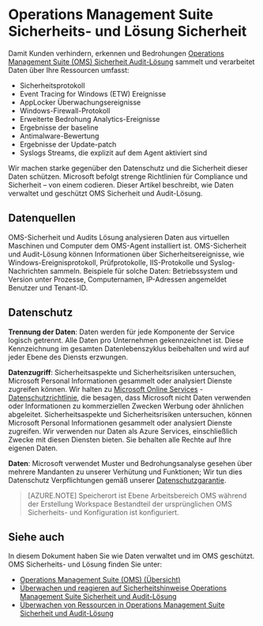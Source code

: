 <properties
   pageTitle="Operations Management Suite Sicherheits- und Audit-Lösung Sicherheit | Microsoft Azure"
   description="Dieses Dokument erläutert, wie Daten verwaltet und Operations Management Suite Sicherheit und Audits Lösung gewährleistet."
   services="operations-management-suite"
   documentationCenter="na"
   authors="YuriDio"
   manager="swadhwa"
   editor=""/>

<tags
   ms.service="operations-management-suite"
   ms.devlang="na"
   ms.topic="hero-article"
   ms.tgt_pltfrm="na"
   ms.workload="na"
   ms.date="08/15/2016"
   ms.author="yurid"/>

# <a name="operations-management-suite-security-and-audit-solution-data-security"></a>Operations Management Suite Sicherheits- und Lösung Sicherheit

Damit Kunden verhindern, erkennen und Bedrohungen [Operations Management Suite (OMS) Sicherheit Audit-Lösung](operations-management-suite-overview.md) sammelt und verarbeitet Daten über Ihre Ressourcen umfasst:

- Sicherheitsprotokoll
- Event Tracing for Windows (ETW) Ereignisse
- AppLocker Überwachungsereignisse
- Windows-Firewall-Protokoll
- Erweiterte Bedrohung Analytics-Ereignisse
- Ergebnisse der baseline
- Antimalware-Bewertung
- Ergebnisse der Update-patch
- Syslogs Streams, die explizit auf dem Agent aktiviert sind

Wir machen starke gegenüber den Datenschutz und die Sicherheit dieser Daten schützen. Microsoft befolgt strenge Richtlinien für Compliance und Sicherheit – von einem codieren.
Dieser Artikel beschreibt, wie Daten verwaltet und geschützt OMS Sicherheit und Audit-Lösung.

## <a name="data-sources"></a>Datenquellen

OMS-Sicherheit und Audits Lösung analysieren Daten aus virtuellen Maschinen und Computer dem OMS-Agent installiert ist. OMS-Sicherheit und Audit-Lösung können Informationen über Sicherheitsereignisse, wie Windows-Ereignisprotokoll, Prüfprotokolle, IIS-Protokolle und Syslog-Nachrichten sammeln. Beispiele für solche Daten: Betriebssystem und Version unter Prozesse, Computernamen, IP-Adressen angemeldet Benutzer und Tenant-ID.  

## <a name="data-protection"></a>Datenschutz

**Trennung der Daten**: Daten werden für jede Komponente der Service logisch getrennt. Alle Daten pro Unternehmen gekennzeichnet ist. Diese Kennzeichnung im gesamten Datenlebenszyklus beibehalten und wird auf jeder Ebene des Diensts erzwungen. 

**Datenzugriff**: Sicherheitsaspekte und Sicherheitsrisiken untersuchen, Microsoft Personal Informationen gesammelt oder analysiert Dienste zugreifen können. Wir halten zu [Microsoft Online Services](http://www.microsoftvolumelicensing.com/DocumentSearch.aspx?Mode=3&DocumentTypeId=31) - [Datenschutzrichtlinie](https://www.microsoft.com/privacystatement/en-us/OnlineServices/Default.aspx), die besagen, dass Microsoft nicht Daten verwenden oder Informationen zu kommerziellen Zwecken Werbung oder ähnlichen abgeleitet. Sicherheitsaspekte und Sicherheitsrisiken untersuchen, können Microsoft Personal Informationen gesammelt oder analysiert Dienste zugreifen. Wir verwenden nur Daten als Azure Services, einschließlich Zwecke mit diesen Diensten bieten. Sie behalten alle Rechte auf Ihre eigenen Daten.

**Daten**: Microsoft verwendet Muster und Bedrohungsanalyse gesehen über mehrere Mandanten zu unserer Verhütung und Funktionen; Wir tun dies Datenschutz Verpflichtungen gemäß unserer [Datenschutzgarantie](https://www.microsoft.com/privacystatement/en-us/OnlineServices/Default.aspx).

> [AZURE.NOTE] Speicherort ist Ebene Arbeitsbereich OMS während der Erstellung Workspace Bestandteil der ursprünglichen OMS Sicherheits- und Konfiguration ist konfiguriert.

## <a name="see-also"></a>Siehe auch

In diesem Dokument haben Sie wie Daten verwaltet und im OMS geschützt. OMS Sicherheits- und Lösung finden Sie unter:

- [Operations Management Suite (OMS) (Übersicht)](operations-management-suite-overview.md)
- [Überwachen und reagieren auf Sicherheitshinweise Operations Management Suite Sicherheit und Audit-Lösung](oms-security-responding-alerts.md)
- [Überwachen von Ressourcen in Operations Management Suite Sicherheit und Audit-Lösung](oms-security-monitoring-resources.md)

